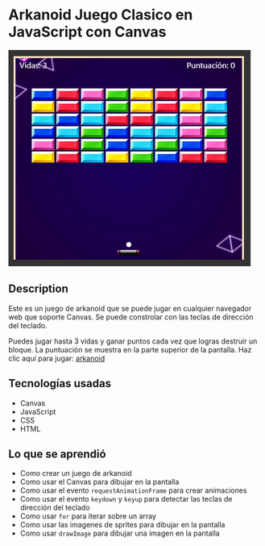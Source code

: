 # Arkanoid Juego Clasico en JavaScript con Canvas

![imagen de la pantalla del juego](./images/arkanoid.png)

## Description

Este es un juego de arkanoid que se puede jugar en cualquier navegador web que soporte Canvas.
Se puede constrolar con las teclas de dirección del teclado.

Puedes jugar hasta 3 vidas y ganar puntos cada vez que logras destruir un bloque.
La puntuación se muestra en la parte superior de la pantalla.
Haz clic aquí para jugar: [arkanoid](https://arkanoid-gustavo-sds.netlify.app/)

## Tecnologías usadas

- Canvas
- JavaScript
- CSS
- HTML

## Lo que se aprendió

- Como crear un juego de arkanoid
- Como usar el Canvas para dibujar en la pantalla
- Como usar el evento `requestAnimationFrame` para crear animaciones
- Como usar el evento `keydown` y `keyup` para detectar las teclas de dirección del teclado
- Como usar `for` para iterar sobre un array
- Como usar las imagenes de sprites para dibujar en la pantalla
- Como usar `drawImage` para dibujar una imagen en la pantalla
